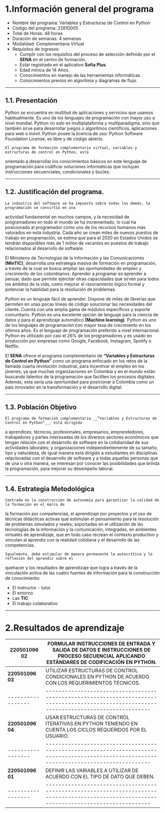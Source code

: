 # 1.Información general del programa

-  Nombre del programa: Variables y Estructuras de Control en Python
-  Código del programa: 22810005
-  Total de Horas: 48 horas
-  Duración de semanas: 4 semanas
-  Modalidad: Complementaria Virtual
-  Requisitos de ingresos:
    - Cumplir con los requisitos del proceso de selección definido por el __SENA__ en el centro de formación.
    - Estar registrado en el aplicativo __Sofia Plus__.
    - Edad mínica de 14 Años.
    - Conocimientos en manejo de las herramientas informáticas.
    - Conocimientos previos en algoritmia y diagramas de flujo.

***
## 1.1. Presentación 

  Python se encuentra en multitud de aplicaciones y servicios que usamos habitualmente. Es uno de
los lenguajes de programación con mayor uso a nivel mundial. Python no solo es multiplataforma y
multiparadigma, sino que también sirve para desarrollar juegos o algoritmos científicos, aplicaciones
para web o móvil. Python posee la licencia de uso: Python Software Foundation License, es libre y de
código abierto.

    El programa de formación complementario virtual, variables y estructuras de control en Python, está
orientado a desarrollar los conocimientos básicos en este lenguaje de programación para codificar
soluciones informáticas que incluyan instrucciones secuenciales, condicionales y bucles.

***
## 1.2. Justificación del programa.

    La industria del software se ha impuesto sobre todas las demás, la programación se convirtió en una
actividad fundamental en muchos campos, y la necesidad de programadores en todo el mundo se
ha incrementado, lo cual ha posicionado al programador como uno de los recursos humanos más
valorados en esta industria. Cada año se crean miles de nuevos puestos de trabajo en programación,
se estima que para el 2020 en Estados Unidos se tendrán disponibles más de 1 millón de vacantes
en puestos de trabajo relacionados al desarrollo de software.

El Ministerio de Tecnologías de la Información y las Comunicaciones __(MinTIC)__, desarrolla
una estrategia masiva de formación en programación, a través de la cual se busca ampliar las
oportunidades de empleo y crecimiento de los colombianos. Aprender a programar es aprender a
pensar, dado que permite ejercitar otras capacidades que sirven para todos los ámbitos de la vida,
como mejorar el razonamiento lógico formal y potenciar la habilidad para la resolución de problemas.

Python es un lenguaje fácil de aprender. Dispone de miles de librerías que permiten en unas pocas
líneas de código solucionar las necesidades del cliente. Cuenta con una amplia gama de módulos
específicos y soporte comunitario. Python es una excelente opción de lenguaje para la ciencia de
datos y para el aprendizaje automático __(Machine learning)__. Python es uno de los lenguajes de
programación con mayor tasa de crecimiento en los últimos años. Es el lenguaje de programación
preferido a nivel internacional. Python es utilizado por casi el 26% de los programadores y es usado
en producción por empresas como Google, Facebook, Instagram, Spotify o Netflix.

El __SENA__ ofrece el programa complementario de __“Variables y Estructuras de Control en Python”__ como
un programa enfocado en los retos de la llamada cuarta revolución industrial, para incentivar el
empleo en los jóvenes, ya que muchas organizaciones en Colombia y en el mundo están buscando
talentos de la programación que faciliten los procesos digitales. Además, esta sería una oportunidad
para posicionar a Colombia como un país innovador en la transformación y el desarrollo digital.

***
## 1.3. Población Objetivo

    El programa de formación complementaria __“Variables y Estructuras de Control en Python”__, está dirigido
a aprendices, técnicos, profesionales, empresarios, emprendedores, trabajadores y partes interesadas
de los diversos sectores económicos que tengan relación con el desarrollo de software en la cotidianidad
de sus actividades laborales; y organizaciones independientemente de su tamaño, tipo y naturaleza,
de igual manera está dirigido a estudiantes en disciplinas relacionadas con el desarrollo de software y
a todas aquellas personas que de una u otra manera, se interesan por conocer las posibilidades que
brinda la programación, para mejorar su desempeño laboral.

***
## 1.4. Estrategia Metodológica

    Centrada en la construcción de autonomía para garantizar la calidad de la formación en el marco de
la formación por competencias, el aprendizaje por proyectos y el uso de técnicas didácticas activas
que estimulan el pensamiento para la resolución de problemas simulados y reales; soportadas en el
utilización de las tecnologías de la información y la comunicación, integradas, en ambientes virtuales
de aprendizaje, que en todo caso recrean el contexto productivo y vinculan al aprendiz con la realidad
cotidiana y el desarrollo de las competencias.

    Igualmente, debe estimular de manera permanente la autocrítica y la reflexión del aprendiz sobre el
quehacer y los resultados de aprendizaje que logra a través de la vinculación activa de las cuatro
fuentes de información para la construcción de conocimiento:

- El instructor - tutor
- El entorno
- Las __TIC__
- El trabajo colaborativo

***
# 2.Resultados de aprendizaje

|__220501096 02__ | FORMULAR INSTRUCCIONES DE ENTRADA Y SALIDA DE DATOS E INSTRUCCIONES DE PROCESO SECUENCIAL APLICANDO ESTÁNDARES DE CODIFICACIÓN EN PYTHON.|
|-----------------|------------------------------------------------------------------------------------------------------------------------------------------|
|__220501096 03__ |	UTILIZAR ESTRUCTURAS DE CONTROL CONDICIONALES EN PYTHON DE ACUERDO CON LOS REQUERIMIENTOS TÉCNICOS.                                      |
|-----------------|------------------------------------------------------------------------------------------------------------------------------------------|
|__220501096 04__ |	USAR ESTRUCTURAS DE CONTROL ITERATIVAS EN PYTHON TENIENDO EN CUENTA LOS CICLOS REQUERIDOS POR EL USUARIO.                                |
|-----------------|------------------------------------------------------------------------------------------------------------------------------------------|
|__220501096 01__ | DEFINIR LAS VARIABLES A UTILIZAR DE ACUERDO CON EL TIPO DE DATO QUE DEBEN.                                                               |
|-----------------|------------------------------------------------------------------------------------------------------------------------------------------|















